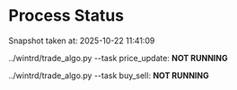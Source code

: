 # Process Status

Snapshot taken at: 2025-10-22 11:41:09

../wintrd/trade_algo.py --task price_update: **NOT RUNNING**

../wintrd/trade_algo.py --task buy_sell: **NOT RUNNING**

